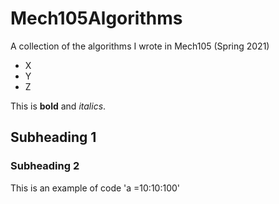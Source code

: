# Mech105Algorithms
A collection of the algorithms I wrote in Mech105 (Spring 2021)


* X
* Y
* Z

This is **bold** and *italics*.

## Subheading 1

### Subheading 2

This is an example of code 'a =10:10:100'
